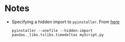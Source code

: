 # Notes

* Specifying a hidden import to `pyinstaller`. From [here](https://stackoverflow.com/questions/47318119/no-module-named-pandas-libs-tslibs-timedeltas-in-pyinstaller)

  `pyinstaller --onefile --hidden-import pandas._libs.tslibs.timedeltas myScript.py`

